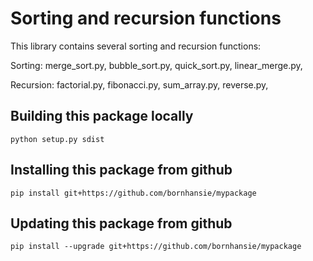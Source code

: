 # Sorting and recursion functions
This library contains several sorting and recursion functions:

Sorting:
merge_sort.py,
bubble_sort.py,
quick_sort.py,
linear_merge.py,

Recursion:
factorial.py,
fibonacci.py,
sum_array.py,
reverse.py,

## Building this package locally
`python setup.py sdist`

## Installing this package from github
`pip install git+https://github.com/bornhansie/mypackage`

## Updating this package from github

`pip install --upgrade git+https://github.com/bornhansie/mypackage`
